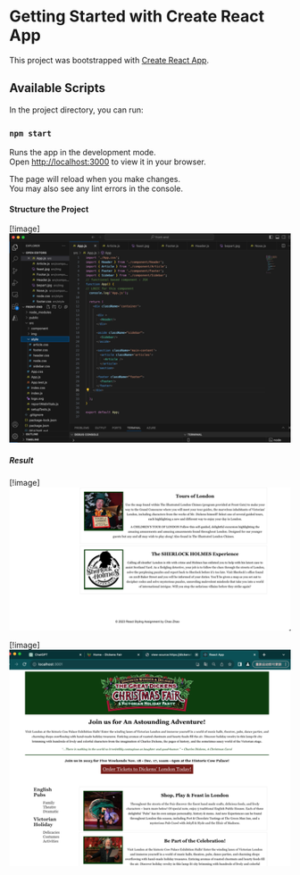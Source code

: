 # Getting Started with Create React App

This project was bootstrapped with [Create React App](https://github.com/facebook/create-react-app).

## Available Scripts

In the project directory, you can run:

### `npm start`

Runs the app in the development mode.\
Open [http://localhost:3000](http://localhost:3000) to view it in your browser.

The page will reload when you make changes.\
You may also see any lint errors in the console.

#### Structure the Project

[!image]<img src='readme_img/structure.png'>


##### Result

[!image]<img src='readme_img/result1.png'>

[!image]<img src='readme_img/result2.png'>
